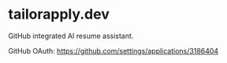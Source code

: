 # tailorapply.dev
GitHub integrated AI resume assistant.

GitHub OAuth: https://github.com/settings/applications/3186404
